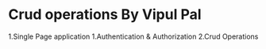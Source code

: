 # Crud operations By Vipul Pal
1.Single Page application
1.Authentication & Authorization
2.Crud Operations


